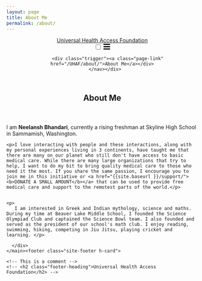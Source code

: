 ```yaml
---
layout: page
title: About Me
permalink: /about/
---
```


<html lang="en"><head>

<!-- Google tag (gtag.js) -->
<script async src="https://www.googletagmanager.com/gtag/js?id=G-JDKBBVMB6L"></script>
<script>
  window.dataLayer = window.dataLayer || [];
  function gtag(){dataLayer.push(arguments);}
  gtag('js', new Date());

  gtag('config', 'G-JDKBBVMB6L');
</script> 

  <meta charset="utf-8">
  <meta http-equiv="X-UA-Compatible" content="IE=edge">
  <meta name="viewport" content="width=device-width, initial-scale=1"><!-- Begin Jekyll SEO tag v2.8.0 -->
<title>About | Universal Health Access Foundation</title>
<meta name="generator" content="Jekyll v4.3.3" />
<meta property="og:title" content="About Me" />
<meta property="og:locale" content="en_US" />
<meta name="description" content="The Universal Health Access Foundation (UHAF) is dedicated" />
<meta property="og:description" content="The Universal Health Access Foundation (UHAF) is dedicated" />
<link rel="canonical" href="http://localhost:4000/UHAF/about/" />
<meta property="og:url" content="http://localhost:4000/UHAF/about/" />
<meta property="og:site_name" content="Universal Health Access Foundation" />
<meta property="og:type" content="website" />
<meta name="twitter:card" content="summary" />
<meta property="twitter:title" content="About Me" />
<script type="application/ld+json">
{"@context":"https://schema.org","@type":"WebSite","description":"The Universal Health Access Foundation (UHAF) is dedicated","headline":"About","name":"Universal Health Access Foundation","url":"http://localhost:4000/UHAF/about/"}</script>
<!-- End Jekyll SEO tag -->
<link rel="stylesheet" href="/UHAF/assets/main.css"><link type="application/atom+xml" rel="alternate" href="http://localhost:4000/UHAF/feed.xml" title="Universal Health Access Foundation" /></head>
<body><header class="site-header" role="banner">

  <div class="wrapper"><a class="site-title" rel="author" href="/UHAF/">Universal Health Access Foundation</a><nav class="site-nav">
        <input type="checkbox" id="nav-trigger" class="nav-trigger" />
        <label for="nav-trigger">
          <span class="menu-icon">
            <svg viewBox="0 0 18 15" width="18px" height="15px">
              <path d="M18,1.484c0,0.82-0.665,1.484-1.484,1.484H1.484C0.665,2.969,0,2.304,0,1.484l0,0C0,0.665,0.665,0,1.484,0 h15.032C17.335,0,18,0.665,18,1.484L18,1.484z M18,7.516C18,8.335,17.335,9,16.516,9H1.484C0.665,9,0,8.335,0,7.516l0,0 c0-0.82,0.665-1.484,1.484-1.484h15.032C17.335,6.031,18,6.696,18,7.516L18,7.516z M18,13.516C18,14.335,17.335,15,16.516,15H1.484 C0.665,15,0,14.335,0,13.516l0,0c0-0.82,0.665-1.483,1.484-1.483h15.032C17.335,12.031,18,12.695,18,13.516L18,13.516z"/>
            </svg>
          </span>
        </label>

        <div class="trigger"><a class="page-link" href="/UHAF/about/">About Me</a></div>
      </nav></div>
</header>
<main class="page-content" aria-label="Content">
      <div class="wrapper">
        <article class="post">

  <header class="post-header">
    <h1 class="post-title">About Me</h1>
  </header>

  <div class="post-content">
   <p> I am <b>Neelansh Bhandari</b>, currently a rising freshman at Skyline High School in Sammamish, Washington.</p>
         
    
    <p>I love interacting with people and these interactions, along with my personal experiences living in 3 continents, have taught me that there are many on our planet who still don't have access to basic medical care. While there are many large organizations that try to help, I want to do my bit to bring quality medical care to those who need it the most. If you share the same passion, I encourage you to join me in this initiative or <a href="{{site.baseurl }}/support/"><b>DONATE A SMALL AMOUNT</b></a> that can be used to provide free medical care and support to the remotest parts of the world.</p>
       
    
    <p>
       I am interested in Greek and Indian mythology, science and maths. During my time at Beaver Lake Middle School, I founded the Science Olympiad Club and captained the Science Bowl team. I also founded and served as the president of our school's math club. I enjoy reading, swimming, hiking, competing in Jiu Jitsu, playing cricket and learning. </p>
       




  </div>

</article>

      </div>
    </main><footer class="site-footer h-card">
  <data class="u-url" href="/UHAF/"></data>

  <div class="wrapper">

    <!-- This is a comment -->
    <!-- <h2 class="footer-heading">Universal Health Access Foundation</h2> -->


    

  </div>

</footer>
</body>

</html>


